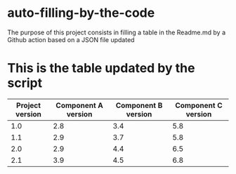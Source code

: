 

# auto-filling-by-the-code
The purpose of this project consists in filling a table in the Readme.md by a Github action based on a JSON file updated


# This is the table updated by the script

Project version|Component A version|Component B version|Component C version|
|---|---|---|---|
|1.0|2.8|3.4|5.8|
|1.1|2.9|3.7|5.8|
|2.0|2.9|4.4|6.5|
|2.1|3.9|4.5|6.8|